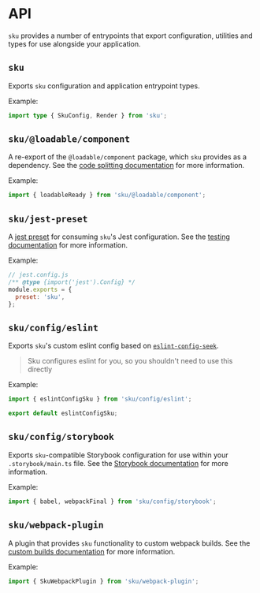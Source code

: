 # API

`sku` provides a number of entrypoints that export configuration, utilities and types for use alongside your application.

## `sku`

Exports `sku` configuration and application entrypoint types.

Example:

```ts
import type { SkuConfig, Render } from 'sku';
```

## `sku/@loadable/component`

A re-export of the `@loadable/component` package, which `sku` provides as a dependency.
See the [code splitting documentation] for more information.

Example:

```ts
import { loadableReady } from 'sku/@loadable/component';
```

[code splitting documentation]: ./docs/code-splitting.md

## `sku/jest-preset`

A [jest preset] for consuming `sku`'s Jest configuration.
See the [testing documentation] for more information.

Example:

```js
// jest.config.js
/** @type {import('jest').Config} */
module.exports = {
  preset: 'sku',
};
```

[jest preset]: https://jestjs.io/docs/configuration#preset-string
[testing documentation]: ./docs/testing.md

## `sku/config/eslint`

Exports `sku`'s custom eslint config based on [`eslint-config-seek`].

> Sku configures eslint for you, so you shouldn't need to use this directly

Example:

```ts
import { eslintConfigSku } from 'sku/config/eslint';

export default eslintConfigSku;
```

[`eslint-config-seek`]: https://github.com/seek-oss/eslint-config-seek

## `sku/config/storybook`

Exports `sku`-compatible Storybook configuration for use within your `.storybook/main.ts` file.
See the [Storybook documentation] for more information.

Example:

```ts
import { babel, webpackFinal } from 'sku/config/storybook';
```

[Storybook documentation]: ./docs/storybook.md

## `sku/webpack-plugin`

A plugin that provides `sku` functionality to custom webpack builds.
See the [custom builds documentation] for more information.

Example:

```ts
import { SkuWebpackPlugin } from 'sku/webpack-plugin';
```

[custom builds documentation]: ./docs/custom-builds.md
